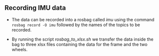 ## Recording IMU data

* The data can be recorded into a rosbag called _imu_ using the command `rosbag record -O imu` followed by the names of the topics to be recorded.

* By running the script _rosbag_to_xlsx.sh_ we transfer the data inside the bag to three xlsx files containing the data for the frame and the two wheels.
